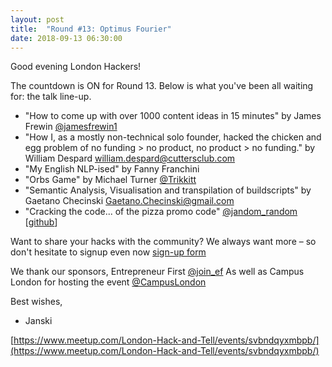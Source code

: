 ```yaml
---
layout: post
title:  "Round #13: Optimus Fourier"
date: 2018-09-13 06:30:00
---
```


Good evening London Hackers!

The countdown is ON for Round 13. Below is what you've been all waiting for: the talk line-up.

- "How to come up with over 1000 content ideas in 15 minutes" by James Frewin [@jamesfrewin1](https://twitter.com/jamesfrewin1)
- "How I, as a mostly non-technical solo founder, hacked the chicken and egg problem of no funding > no product, no product > no funding." by William Despard [william.despard@cuttersclub.com](william.despard@cuttersclub.com)
- "My English NLP-ised" by Fanny Franchini
- "Orbs Game" by Michael Turner [@Trikkitt](https://twitter.com/Trikkitt)
- "Semantic Analysis, Visualisation and transpilation of buildscripts" by Gaetano Checinski [Gaetano.Checinski@gmail.com](Gaetano.Checinski@gmail.com)
- "Cracking the code... of the pizza promo code" [@jandom_random](https://twitter.com/jandom_random)
[[github](https://github.com/jandom/dominos-pizza-promo-code-cracker)]



Want to share your hacks with the community? We always want more – so don't hesitate to signup even now [sign-up form](https://goo.gl/forms/34zs7dEoOetKNJe93)

We thank our sponsors, Entrepreneur First [@join_ef](https://twitter.com/join_ef)
As well as Campus London for hosting the event [@CampusLondon](https://twitter.com/CampusLondon)

Best wishes,

- Janski

[https://www.meetup.com/London-Hack-and-Tell/events/svbndqyxmbpb/](https://www.meetup.com/London-Hack-and-Tell/events/svbndqyxmbpb/)
